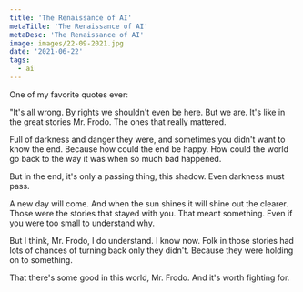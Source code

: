 ```yaml
---
title: 'The Renaissance of AI'
metaTitle: 'The Renaissance of AI'
metaDesc: 'The Renaissance of AI'
image: images/22-09-2021.jpg
date: '2021-06-22'
tags:
  - ai
---
```


One of my favorite quotes ever: 

"It\'s all wrong. By rights we shouldn\'t even be here. But we are. It\'s like in the great stories Mr. Frodo. The ones that really mattered. 

Full of darkness and danger they were, and sometimes you didn\'t want to know the end. Because how could the end be happy. How could the world go back to the way it was when so much bad happened. 

But in the end, it\'s only a passing thing, this shadow. Even darkness must pass. 

A new day will come. And when the sun shines it will shine out the clearer. Those were the stories that stayed with you. That meant something. Even if you were too small to understand why. 

But I think, Mr. Frodo, I do understand. I know now. Folk in those stories had lots of chances of turning back only they didn\'t. Because they were holding on to something. 

That there\'s some good in this world, Mr. Frodo. And it\'s worth fighting for.